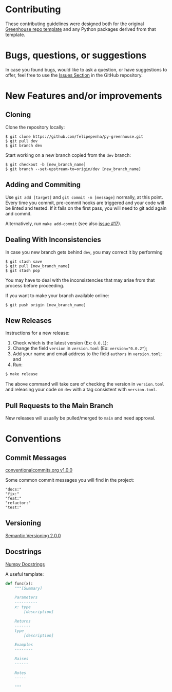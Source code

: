 # Contributing

These contributing guidelines were designed both for the original [Greenhouse repo template](https://github.com/felipepenha/py-greenhouse) and any Python packages derived from that template.


# Bugs, questions, or suggestions

In case you found bugs, would like to ask a question, or have suggestions to offer, feel free to use the [Issues Section](https://github.com/felipepenha/py-greenhouse/issues) in the GitHub repository.


# New Features and/or improvements


## Cloning

Clone the repository locally:

```git
$ git clone https://github.com/felipepenha/py-greenhouse.git
$ git pull dev
$ git branch dev
```

Start working on a new branch copied from the `dev` branch:

```git
$ git checkout -b [new_branch_name]
$ git branch --set-upstream-to=origin/dev [new_branch_name]
```


## Adding and Commiting

Use `git add [target]` and `git commit -m [message]` normally, at this point. Every time you commit, pre-commit hooks are triggered and your code will be linted and tested. If it fails on the first pass, you will need to git add again and commit.

Alternatively, run `make add-commit` (see also [issue #17](https://github.com/felipepenha/py-greenhouse/issues/17)).


## Dealing With Inconsistencies

In case you new branch gets behind `dev`, you may correct it by performing

```git
$ git stash save
$ git pull [new_branch_name]
$ git stash pop
```

You may have to deal with the inconsistencies that may arise from that process before proceeding.

If you want to make your branch available online:

```git
$ git push origin [new_branch_name]
```


## New Releases

Instructions for a new release:

1. Check which is the latest version (Ex: `0.0.1`);
2. Change the field `version` in `version.toml` (Ex: `version="0.0.2"`);
3. Add your name and email address to the field `authors` in `version.toml`; and
4. Run:
```bash
$ make release
```

The above command will take care of checking the version in `version.toml` and releasing your code on `dev` with a tag consistent with `version.toml`.

## Pull Requests to the Main Branch

New releases will usually be pulled/merged to `main` and need approval.

# Conventions

## Commit Messages

[conventionalcommits.org v1.0.0](https://www.conventionalcommits.org/en/v1.0.0/)

Some common commit messages you will find in the project:

```git
"docs:"
"fix:"
"feat:"
"refactor:"
"test:"
```


## Versioning

[Semantic Versioning 2.0.0](https://semver.org/)

## Docstrings

[Numpy Docstrings](https://numpydoc.readthedocs.io/en/latest/format.html)

A useful template:

```python
def func(x):
    """[Summary]

    Parameters
    ----------
    x: type
        [description]

    Returns
    -------
    type
        [description]

    Examples
    --------

    Raises
    ------

    Notes
    -----

    """
```